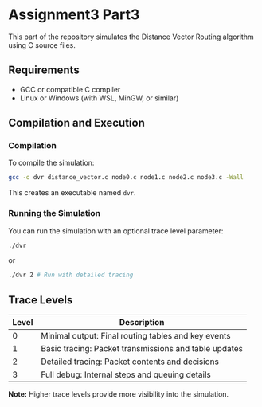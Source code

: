# Assignment3 Part3

This part of the repository simulates the Distance Vector Routing algorithm using C source files.

## Requirements

- GCC or compatible C compiler
- Linux or Windows (with WSL, MinGW, or similar)

## Compilation and Execution

### Compilation
To compile the simulation:
```bash
gcc -o dvr distance_vector.c node0.c node1.c node2.c node3.c -Wall
```
This creates an executable named `dvr`.

### Running the Simulation
You can run the simulation with an optional trace level parameter:
```bash 
./dvr
```
or
```bash
./dvr 2 # Run with detailed tracing
```


## Trace Levels

| Level | Description                                      |
|-------|--------------------------------------------------|
| 0     | Minimal output: Final routing tables and key events |
| 1     | Basic tracing: Packet transmissions and table updates |
| 2     | Detailed tracing: Packet contents and decisions |
| 3     | Full debug: Internal steps and queuing details  |

**Note:** Higher trace levels provide more visibility into the simulation.

